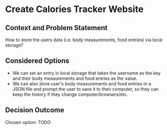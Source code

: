 # Create Calories Tracker Website

## Context and Problem Statement
How to store the users data (i.e. body measurements, food entries) via local storage? 

## Considered Options

* We can set an entry in local storage that takes the username as the key and their body measurements and food entries as the value.
* We can also store user's body measurements and food entries in a JSON file and prompt the user to save it to their computer, so they can keep the history if they change computer/browsers/etc.

## Decision Outcome

Chosen option: TODO

